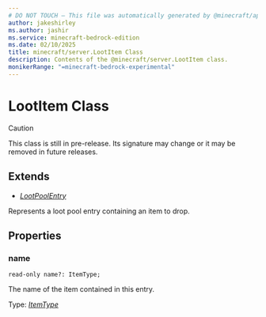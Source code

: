 ```yaml
---
# DO NOT TOUCH — This file was automatically generated by @minecraft/api-docs-generator, to report problems file an issue at https://github.com/Mojang/minecraft-scripting-libraries
author: jakeshirley
ms.author: jashir
ms.service: minecraft-bedrock-edition
ms.date: 02/10/2025
title: minecraft/server.LootItem Class
description: Contents of the @minecraft/server.LootItem class.
monikerRange: "=minecraft-bedrock-experimental"
---
```

# LootItem Class

> [!CAUTION]
> This class is still in pre-release.  Its signature may change or it may be removed in future releases.

## Extends
- [*LootPoolEntry*](LootPoolEntry.md)

Represents a loot pool entry containing an item to drop.

## Properties

### **name**
`read-only name?: ItemType;`

The name of the item contained in this entry.

Type: [*ItemType*](ItemType.md)
